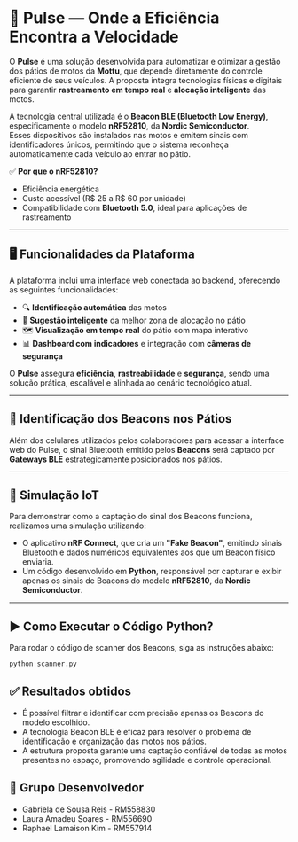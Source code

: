 # 🚀 Pulse — Onde a Eficiência Encontra a Velocidade

O **Pulse** é uma solução desenvolvida para automatizar e otimizar a gestão dos pátios de motos da **Mottu**, que depende diretamente do controle eficiente de seus veículos. A proposta integra tecnologias físicas e digitais para garantir **rastreamento em tempo real** e **alocação inteligente** das motos.

A tecnologia central utilizada é o **Beacon BLE (Bluetooth Low Energy)**, especificamente o modelo **nRF52810**, da **Nordic Semiconductor**.  
Esses dispositivos são instalados nas motos e emitem sinais com identificadores únicos, permitindo que o sistema reconheça automaticamente cada veículo ao entrar no pátio.

✅ **Por que o nRF52810?**  
- Eficiência energética  
- Custo acessível (R$ 25 a R$ 60 por unidade)  
- Compatibilidade com **Bluetooth 5.0**, ideal para aplicações de rastreamento  

---

## 🖥️ Funcionalidades da Plataforma

A plataforma inclui uma interface web conectada ao backend, oferecendo as seguintes funcionalidades:

- 🔍 **Identificação automática** das motos
- 📍 **Sugestão inteligente** da melhor zona de alocação no pátio
- 🗺️ **Visualização em tempo real** do pátio com mapa interativo
- 📊 **Dashboard com indicadores** e integração com **câmeras de segurança**

O **Pulse** assegura **eficiência**, **rastreabilidade** e **segurança**, sendo uma solução prática, escalável e alinhada ao cenário tecnológico atual.

---

## 📡 Identificação dos Beacons nos Pátios

Além dos celulares utilizados pelos colaboradores para acessar a interface web do Pulse, o sinal Bluetooth emitido pelos **Beacons** será captado por **Gateways BLE** estrategicamente posicionados nos pátios.

---

## 🔧 Simulação IoT

Para demonstrar como a captação do sinal dos Beacons funciona, realizamos uma simulação utilizando:

- O aplicativo **nRF Connect**, que cria um **"Fake Beacon"**, emitindo sinais Bluetooth e dados numéricos equivalentes aos que um Beacon físico enviaria.
- Um código desenvolvido em **Python**, responsável por capturar e exibir apenas os sinais de Beacons do modelo **nRF52810**, da **Nordic Semiconductor**.

---

## ▶️ Como Executar o Código Python?

Para rodar o código de scanner dos Beacons, siga as instruções abaixo:

```bash
python scanner.py
```

## ✅ Resultados obtidos
- É possível filtrar e identificar com precisão apenas os Beacons do modelo escolhido.
- A tecnologia Beacon BLE é eficaz para resolver o problema de identificação e organização das motos nos pátios.
- A estrutura proposta garante uma captação confiável de todas as motos presentes no espaço, promovendo agilidade e controle operacional.

## 👥  Grupo Desenvolvedor
- Gabriela de Sousa Reis - RM558830
- Laura Amadeu Soares - RM556690
- Raphael Lamaison Kim - RM557914 
